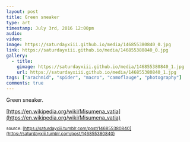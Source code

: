 ```yaml
---
layout: post
title: Green sneaker
type: art
timestamp: July 3rd, 2016 12:00pm
audio: 
video: 
image: https://saturdayxiii.github.io/media/146855380840_0.jpg
link: https://saturdayxiii.github.io/media/146855380840_0.jpg
gallery:
  - title: 
    gimage: https://saturdayxiii.github.io/media/146855380840_1.jpg
    url: https://saturdayxiii.github.io/media/146855380840_1.jpg
tags: ["arachnid", "spider", "macro", "camoflauge", "photography"]
comments: true
---
```

Green sneaker.




[https://en.wikipedia.org/wiki/Misumena_vatia](https://en.wikipedia.org/wiki/Misumena_vatia)

<small>source: [https://saturdayxiii.tumblr.com/post/146855380840](https://saturdayxiii.tumblr.com/post/146855380840)</small>